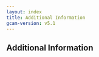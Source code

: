 ```yaml
---
layout: index
title: Additional Information
gcam-version: v5.1
---
```

## Additional Information



